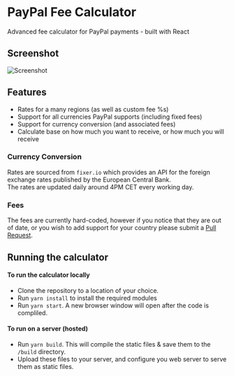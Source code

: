 # PayPal Fee Calculator

Advanced fee calculator for PayPal payments - built with React

## Screenshot

![Screenshot](https://raw.githubusercontent.com/overint/paypal-fee-calc/master/screenshot.png)

## Features

 - Rates for a many regions (as well as custom fee %s)
 - Support for all currencies PayPal supports (including fixed fees) 
 - Support for currency conversion (and associated fees)
 - Calculate base on how much you want to receive, or how much you will receive

### Currency Conversion

Rates are sourced from `fixer.io` which provides an API for the foreign exchange rates published by the European 
Central Bank.  
The rates are updated daily around 4PM CET every working day.

### Fees

The fees are currently hard-coded, however if you notice that they are out of date, or you wish to add support for 
your country please submit a [Pull Request](https://github.com/overint/paypal-fee-calc/pulls).

## Running the calculator
#### To run the calculator locally
 - Clone the repository to a location of your choice.
 - Run `yarn install` to install the required modules
 - Run `yarn start`. A new browser window will open after the code is compliled.
 
#### To run on a server (hosted)
 - Run `yarn build`. This will compile the static files & save them to the `/build` directory.
 - Upload these files to your server, and configure you web server to serve them as static files.
